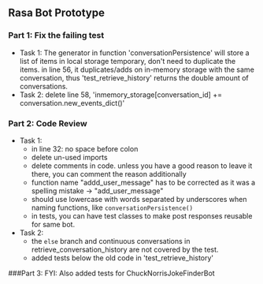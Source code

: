 ## Rasa Bot Prototype

### Part 1: Fix the failing test
* Task 1:
    The generator in function 'conversationPersistence' will store a list of items in local storage temporary, don't need to duplicate the items.
    in line 56, it duplicates/adds on in-memory storage with the same conversation, thus 'test_retrieve_history' returns the double amount of conversations.
* Task 2: delete line 58, 'inmemory_storage[conversation_id] += conversation.new_events_dict()'

### Part 2: Code Review
* Task 1:
    - in line 32: no space before colon
    - delete un-used imports
    - delete comments in code. unless you have a good reason to leave it there, you can comment the reason additionally
    - function name "addd_user_message" has to be corrected as it was a spelling mistake -> "add_user_message"
    - should use lowercase with words separated by underscores when naming functions, like `conversationPersistence()`
    - in tests, you can have test classes to make post responses reusable for same bot.
* Task 2:
    - the `else` branch and continuous conversations in retrieve_conversation_history are not covered by the test.
    - added tests below the old code in 'test_retrieve_history'

###Part 3:
FYI: Also added tests for ChuckNorrisJokeFinderBot
